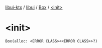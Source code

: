 [libui-ktx](../../index.md) / [libui](../index.md) / [Box](index.md) / [&lt;init&gt;](./-init-.md)

# &lt;init&gt;

`Box(alloc: <ERROR CLASS><<ERROR CLASS>>?)`
